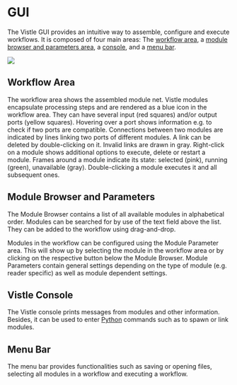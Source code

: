 # GUI

The Vistle GUI provides an intuitive way to assemble, configure and execute workflows.
It is composed of four main areas: The [workflow area](#workflow-area), a [module browser and parameters area](#module-browser-and-parameters), a [console](#vistle-console), and a [menu bar](#menu-bar).

![](gui.png)


## Workflow Area
The workflow area shows the assembled module net. Vistle modules encapsulate processing steps and are rendered as a blue icon in the workflow area. They can have several input (red squares) and/or output ports (yellow squares). Hovering over a port shows information e.g. to check if two ports are compatible. Connections between two modules are indicated by lines linking two ports of different modules. A link can be deleted by double-clicking on it. Invalid links are drawn in gray. Right-click on a module shows additional options to execute, delete or restart a module. Frames around a module indicate its state: selected (pink), running (green), unavailable (gray). Double-clicking a module executes it and all subsequent ones.

## Module Browser and Parameters
The Module Browser contains a list of all available modules in alphabetical order. Modules can be searched for by use of the text field above the list. They can be added to the workflow using drag-and-drop.

Modules in the workflow can be configured using the Module Parameter area. This will show up by selecting the module in the workflow area or by clicking on the respective button below the Module Browser. 
Module Parameters contain general settings depending on the type of module (e.g. reader specific) as well as module dependent settings.

## Vistle Console
The Vistle console prints messages from modules and other information. Besides, it can be used to enter [Python](../../advanced/scripting/scripting.md) commands such as to spawn or link modules.


## Menu Bar
The menu bar provides functionalities such as saving or opening files, selecting all modules in a workflow and executing a workflow.
